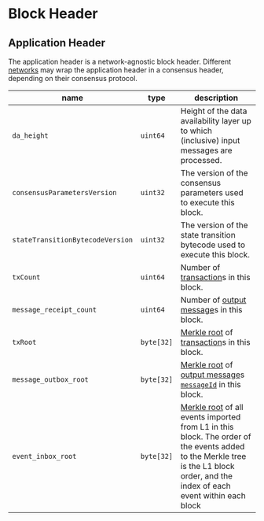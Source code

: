 # Block Header

## Application Header

The application header is a network-agnostic block header. Different [networks](../networks/index.md) may wrap the application header in a consensus header, depending on their consensus protocol.

| name                             | type       | description                                                                                                                                                                                                                         |
|----------------------------------|------------|-------------------------------------------------------------------------------------------------------------------------------------------------------------------------------------------------------------------------------------|
| `da_height`                      | `uint64`   | Height of the data availability layer up to which (inclusive) input messages are processed.                                                                                                                                         |
| `consensusParametersVersion`     | `uint32`   | The version of the consensus parameters used to execute this block.                                                                                                                                                                 |
| `stateTransitionBytecodeVersion` | `uint32`   | The version of the state transition bytecode used to execute this block.                                                                                                                                                            |
| `txCount`                        | `uint64`   | Number of [transaction](../tx-format/transaction.md)s in this block.                                                                                                                                                                |
| `message_receipt_count`          | `uint64`   | Number of [output message](../abi/receipts.md#messageout-receipt)s in this block.                                                                                                                                                   |
| `txRoot`                         | `byte[32]` | [Merkle root](./cryptographic-primitives.md#binary-merkle-tree) of [transaction](../tx-format/transaction.md)s in this block.                                                                                                       |
| `message_outbox_root`            | `byte[32]` | [Merkle root](./cryptographic-primitives.md#binary-merkle-tree) of [output message](../abi/receipts.md#messageout-receipt)s [`messageId`](../identifiers/utxo-id.md#message-id) in this block.                                      |
| `event_inbox_root`               | `byte[32]` | [Merkle root](./cryptographic-primitives.md#binary-merkle-tree) of all events imported from L1 in this block. The order of the events added to the Merkle tree is the L1 block order, and the index of each event within each block |
